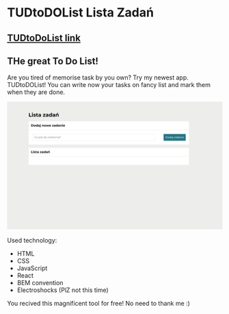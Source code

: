 # TUDtoDOList Lista Zadań
## [TUDtoDoList link](https://theundc.github.io/TUDtoDoList-react/)

## THe great To Do List!

Are you tired of memorise task by you own? Try my newest app. TUDtoDOList! 
You can write now your tasks on fancy list and mark them when they are done.

![](/public/TODO-list.gif)

Used technology:
- HTML
- CSS
- JavaScript
- React
- BEM convention
- Electroshocks (PlZ not this time)

You recived this magnificent tool for free! No need to thank me :)